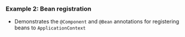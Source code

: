 ### Example 2: Bean registration
* Demonstrates the `@Component` and `@Bean` annotations for registering beans to `ApplicationContext`
